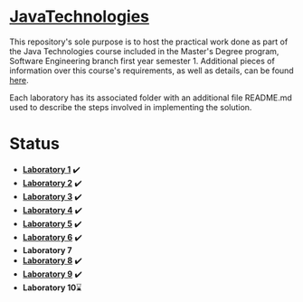 

# [JavaTechnologies](https://profs.info.uaic.ro/~acf/tj/Fisa%20disciplinei%20-%20Tehnologii%20Java%20%28en%29.pdf)

This repository's sole purpose is to host the practical work done as part of the Java Technologies course included in the Master's Degree program, Software Engineering branch first year semester 1. Additional pieces of information over this course's requirements, as well as details, can be found [here](https://profs.info.uaic.ro/~acf/tj/).

Each laboratory has its associated folder with an additional file README.md used to describe the steps involved in implementing the solution.

# Status

 - **[Laboratory 1](https://profs.info.uaic.ro/~acf/tj/labs/lab_01.html)** ✔️
 - **[Laboratory 2](https://profs.info.uaic.ro/~acf/tj/labs/lab_02.html)** ✔️
 - **[Laboratory 3](https://github.com/IonitaCatalin/JavaTechnologies/tree/main/Labs3)** ✔️
 - **[Laboratory 4](https://github.com/IonitaCatalin/JavaTechnologies/tree/main/Labs4)** ✔️ 
 - **[Laboratory 5](https://github.com/IonitaCatalin/JavaTechnologies/tree/main/Labs5)** ✔️
 - **[Laboratory 6](https://github.com/IonitaCatalin/JavaTechnologies/tree/main/Labs6)** ✔️
 - **Laboratory 7** 
 - **[Laboratory 8](https://github.com/IonitaCatalin/JavaTechnologies/tree/main/Labs9)**  ✔️
 - **[Laboratory 9](https://github.com/IonitaCatalin/JavaTechnologies/tree/main/Labs9)** ✔️
 - **Laboratory 10**⌛
